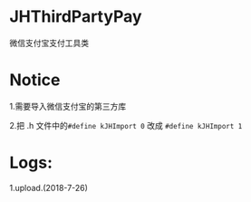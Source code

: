 # JHThirdPartyPay
微信支付宝支付工具类

# Notice
1.需要导入微信支付宝的第三方库

2.把 .h 文件中的```#define kJHImport 0``` 改成 ```#define kJHImport 1```

# Logs:
1.upload.(2018-7-26)
